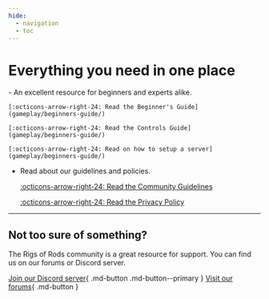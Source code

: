 ```yaml
---
hide:
  - navigation
  - toc
---
```


# Everything you need in one place

<div class="grid" markdown>
-   An excellent resource for beginners and experts alike.

    [:octicons-arrow-right-24: Read the Beginner's Guide](gameplay/beginners-guide/)

    [:octicons-arrow-right-24: Read the Controls Guide](gameplay/beginners-guide/)

    [:octicons-arrow-right-24: Read on how to setup a server](gameplay/beginners-guide/)

-   Read about our guidelines and policies.

    [:octicons-arrow-right-24: Read the Community Guidelines](site-policy/community-guidelines/)

    [:octicons-arrow-right-24: Read the Privacy Policy](site-policy/privacy-policy/)
</div>

- - -

## Not too sure of something?
The Rigs of Rods community is a great resource for support. You can find us on our forums or Discord server.

[Join our Discord server](https://discord.gg/rigsofrods){ .md-button .md-button--primary }
[Visit our forums](https://forum.rigsofrods.org){ .md-button }